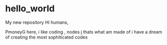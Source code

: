 # hello_world
My new repository
Hi humans,

PmoneyG here, i like coding , nodes j thats what am made of 
i have a dream of creating the most sophiticated codes
